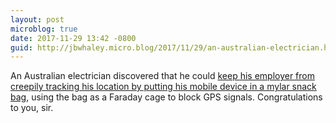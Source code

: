 ```yaml
---
layout: post
microblog: true
date: 2017-11-29 13:42 -0800
guid: http://jbwhaley.micro.blog/2017/11/29/an-australian-electrician.html
---
```

An Australian electrician discovered that he could [keep his employer from creepily tracking his location by putting his mobile device in a mylar snack bag](https://arstechnica.com/information-technology/2017/11/australian-man-uses-snack-bags-as-faraday-cage-to-block-tracking-by-employer/), using the bag as a Faraday cage to block GPS signals. Congratulations to you, sir.
